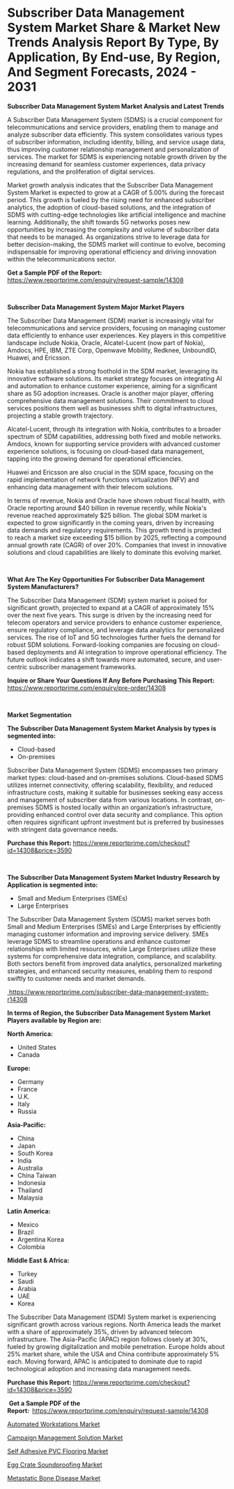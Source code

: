 <p><h1>Subscriber Data Management System Market Share & Market New Trends Analysis Report By Type, By Application, By End-use, By Region, And Segment Forecasts, 2024 - 2031</h1></p><p><strong>Subscriber Data Management System Market Analysis and Latest Trends</strong></p>
<p><p>A Subscriber Data Management System (SDMS) is a crucial component for telecommunications and service providers, enabling them to manage and analyze subscriber data efficiently. This system consolidates various types of subscriber information, including identity, billing, and service usage data, thus improving customer relationship management and personalization of services. The market for SDMS is experiencing notable growth driven by the increasing demand for seamless customer experiences, data privacy regulations, and the proliferation of digital services.</p><p>Market growth analysis indicates that the Subscriber Data Management System Market is expected to grow at a CAGR of 5.00% during the forecast period. This growth is fueled by the rising need for enhanced subscriber analytics, the adoption of cloud-based solutions, and the integration of SDMS with cutting-edge technologies like artificial intelligence and machine learning. Additionally, the shift towards 5G networks poses new opportunities by increasing the complexity and volume of subscriber data that needs to be managed. As organizations strive to leverage data for better decision-making, the SDMS market will continue to evolve, becoming indispensable for improving operational efficiency and driving innovation within the telecommunications sector.</p></p>
<p><strong>Get a Sample PDF of the Report:&nbsp;</strong> <a href="https://www.reportprime.com/enquiry/request-sample/14308?utm_campaign=62&utm_medium=2&utm_source=Github&utm_content=ia&utm_term=16112024&utm_id=subscriber-data-management-system">https://www.reportprime.com/enquiry/request-sample/14308</a></p>
<p>&nbsp;</p>
<p><strong>Subscriber Data Management System Major Market Players</strong></p>
<p><p>The Subscriber Data Management (SDM) market is increasingly vital for telecommunications and service providers, focusing on managing customer data efficiently to enhance user experiences. Key players in this competitive landscape include Nokia, Oracle, Alcatel-Lucent (now part of Nokia), Amdocs, HPE, IBM, ZTE Corp, Openwave Mobility, Redknee, UnboundID, Huawei, and Ericsson.</p><p>Nokia has established a strong foothold in the SDM market, leveraging its innovative software solutions. Its market strategy focuses on integrating AI and automation to enhance customer experience, aiming for a significant share as 5G adoption increases. Oracle is another major player, offering comprehensive data management solutions. Their commitment to cloud services positions them well as businesses shift to digital infrastructures, projecting a stable growth trajectory.</p><p>Alcatel-Lucent, through its integration with Nokia, contributes to a broader spectrum of SDM capabilities, addressing both fixed and mobile networks. Amdocs, known for supporting service providers with advanced customer experience solutions, is focusing on cloud-based data management, tapping into the growing demand for operational efficiencies.</p><p>Huawei and Ericsson are also crucial in the SDM space, focusing on the rapid implementation of network functions virtualization (NFV) and enhancing data management with their telecom solutions.</p><p>In terms of revenue, Nokia and Oracle have shown robust fiscal health, with Oracle reporting around $40 billion in revenue recently, while Nokia's revenue reached approximately $25 billion. The global SDM market is expected to grow significantly in the coming years, driven by increasing data demands and regulatory requirements. This growth trend is projected to reach a market size exceeding $15 billion by 2025, reflecting a compound annual growth rate (CAGR) of over 20%. Companies that invest in innovative solutions and cloud capabilities are likely to dominate this evolving market.</p></p>
<p>&nbsp;</p>
<p><strong>What Are The Key Opportunities For Subscriber Data Management System Manufacturers?</strong></p>
<p><p>The Subscriber Data Management (SDM) system market is poised for significant growth, projected to expand at a CAGR of approximately 15% over the next five years. This surge is driven by the increasing need for telecom operators and service providers to enhance customer experience, ensure regulatory compliance, and leverage data analytics for personalized services. The rise of IoT and 5G technologies further fuels the demand for robust SDM solutions. Forward-looking companies are focusing on cloud-based deployments and AI integration to improve operational efficiency. The future outlook indicates a shift towards more automated, secure, and user-centric subscriber management frameworks.</p></p>
<p><strong>Inquire or Share Your Questions If Any Before Purchasing This Report:</strong> <a href="https://www.reportprime.com/enquiry/pre-order/14308?utm_campaign=62&utm_medium=2&utm_source=Github&utm_content=ia&utm_term=16112024&utm_id=subscriber-data-management-system">https://www.reportprime.com/enquiry/pre-order/14308</a></p>
<p>&nbsp;</p>
<p><strong>Market Segmentation</strong></p>
<p><strong>The Subscriber Data Management System Market Analysis by types is segmented into:</strong></p>
<p><ul><li>Cloud-based</li><li>On-premises</li></ul></p>
<p><p>Subscriber Data Management System (SDMS) encompasses two primary market types: cloud-based and on-premises solutions. Cloud-based SDMS utilizes internet connectivity, offering scalability, flexibility, and reduced infrastructure costs, making it suitable for businesses seeking easy access and management of subscriber data from various locations. In contrast, on-premises SDMS is hosted locally within an organization’s infrastructure, providing enhanced control over data security and compliance. This option often requires significant upfront investment but is preferred by businesses with stringent data governance needs.</p></p>
<p><strong>Purchase this Report:&nbsp;</strong><a href="https://www.reportprime.com/checkout?id=14308&price=3590&utm_campaign=62&utm_medium=2&utm_source=Github&utm_content=ia&utm_term=16112024&utm_id=subscriber-data-management-system">https://www.reportprime.com/checkout?id=14308&price=3590</a></p>
<p>&nbsp;</p>
<p><strong>The Subscriber Data Management System Market Industry Research by Application is segmented into:</strong></p>
<p><ul><li>Small and Medium Enterprises (SMEs)</li><li>Large Enterprises</li></ul></p>
<p><p>The Subscriber Data Management System (SDMS) market serves both Small and Medium Enterprises (SMEs) and Large Enterprises by efficiently managing customer information and improving service delivery. SMEs leverage SDMS to streamline operations and enhance customer relationships with limited resources, while Large Enterprises utilize these systems for comprehensive data integration, compliance, and scalability. Both sectors benefit from improved data analytics, personalized marketing strategies, and enhanced security measures, enabling them to respond swiftly to customer needs and market demands.</p></p>
<p><a href="https://www.reportprime.com/subscriber-data-management-system-r14308?utm_campaign=62&utm_medium=2&utm_source=Github&utm_content=ia&utm_term=16112024&utm_id=subscriber-data-management-system">&nbsp;https://www.reportprime.com/subscriber-data-management-system-r14308</a></p>
<p><strong>In terms of Region, the Subscriber Data Management System Market Players available by Region are:</strong></p>
<p>
    <p> <strong> North America: </strong>
        <ul>
            <li>United States</li>
            <li>Canada</li>
        </ul>
        </p> 
    <p> <strong> Europe: </strong>
        <ul>
            <li>Germany</li>
            <li>France</li>
            <li>U.K.</li>
            <li>Italy</li>
            <li>Russia</li>
        </ul>
        </p> 
    <p> <strong> Asia-Pacific: </strong>
        <ul>
            <li>China</li>
            <li>Japan</li>
            <li>South Korea</li>
            <li>India</li>
            <li>Australia</li>
            <li>China Taiwan</li>
            <li>Indonesia</li>
            <li>Thailand</li>
            <li>Malaysia</li>
        </ul>
        </p> 
    <p> <strong> Latin America: </strong>
        <ul>
            <li>Mexico</li>
            <li>Brazil</li>
            <li>Argentina Korea</li>
            <li>Colombia</li>
        </ul>
        </p> 
    <p> <strong> Middle East & Africa: </strong>
        <ul>
            <li>Turkey</li>
            <li>Saudi</li>
            <li>Arabia</li>
            <li>UAE</li>
            <li>Korea</li>
        </ul>
    </p>
    </p>
<p><p>The Subscriber Data Management (SDM) System market is experiencing significant growth across various regions. North America leads the market with a share of approximately 35%, driven by advanced telecom infrastructure. The Asia-Pacific (APAC) region follows closely at 30%, fueled by growing digitalization and mobile penetration. Europe holds about 25% market share, while the USA and China contribute approximately 5% each. Moving forward, APAC is anticipated to dominate due to rapid technological adoption and increasing data management needs.</p></p>
<p><strong>Purchase this Report: </strong><a href="https://www.reportprime.com/checkout?id=14308&price=3590&utm_campaign=62&utm_medium=2&utm_source=Github&utm_content=ia&utm_term=16112024&utm_id=subscriber-data-management-system">https://www.reportprime.com/checkout?id=14308&price=3590</a></p>
<p>&nbsp;<strong>Get a Sample PDF of the Report:&nbsp;&nbsp;</strong><a href="https://www.reportprime.com/enquiry/request-sample/14308?utm_campaign=62&utm_medium=2&utm_source=Github&utm_content=ia&utm_term=16112024&utm_id=subscriber-data-management-system">https://www.reportprime.com/enquiry/request-sample/14308</a></p>
<p><strong></strong></p>
<p><p><a href="https://issuu.com/reportprime-2/docs/automated-workstations-market-size-_92c4a17aad3719?utm_campaign=62&utm_medium=2&utm_source=Github&utm_content=ia&utm_term=16112024&utm_id=subscriber-data-management-system">Automated Workstations Market</a></p><p><a href="https://github.com/AshikRahman665/Market-Research-Report-List-1/blob/main/campaign-management-solution-market.md?utm_campaign=62&utm_medium=2&utm_source=Github&utm_content=ia&utm_term=16112024&utm_id=subscriber-data-management-system">Campaign Management Solution Market</a></p><p><a href="https://www.linkedin.com/pulse/surfing-self-adhesive-pvc-flooring-wave-riding-market-currents-lk2ye?utm_campaign=62&utm_medium=2&utm_source=Github&utm_content=ia&utm_term=16112024&utm_id=subscriber-data-management-system">Self Adhesive PVC Flooring Market</a></p><p><a href="https://www.linkedin.com/pulse/sustainability-trends-egg-crate-soundproofing-industry-xdlse?utm_campaign=62&utm_medium=2&utm_source=Github&utm_content=ia&utm_term=16112024&utm_id=subscriber-data-management-system">Egg Crate Soundproofing Market</a></p><p><a href="https://issuu.com/reportprime-2/docs/metastatic-bone-disease-market-size_798e7113744119?utm_campaign=62&utm_medium=2&utm_source=Github&utm_content=ia&utm_term=16112024&utm_id=subscriber-data-management-system">Metastatic Bone Disease Market</a></p></p>